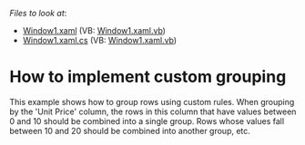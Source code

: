 <!-- default file list -->
*Files to look at*:

* [Window1.xaml](./CS/DXGrid_CustomGrouping/Window1.xaml) (VB: [Window1.xaml.vb](./VB/DXGrid_CustomGrouping/Window1.xaml.vb))
* [Window1.xaml.cs](./CS/DXGrid_CustomGrouping/Window1.xaml.cs) (VB: [Window1.xaml.vb](./VB/DXGrid_CustomGrouping/Window1.xaml.vb))
<!-- default file list end -->
# How to implement custom grouping


<p>This example shows how to group rows using custom rules. When grouping by the 'Unit Price' column, the rows in this column that have values between 0 and 10 should be combined into a single group. Rows whose values fall between 10 and 20 should be combined into another group, etc.</p>

<br/>


